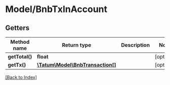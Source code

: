 # Model/BnbTxInAccount

## Getters

Method name | Return type | Description | Notes
------------ | ------------- | ------------- | -------------
**getTotal()** | **float** |  | [optional]
**getTx()** | [**\Tatum\Model\BnbTransaction[]**](BnbTransaction.md) |  | [optional]

[[Back to Index]](../index.md)
